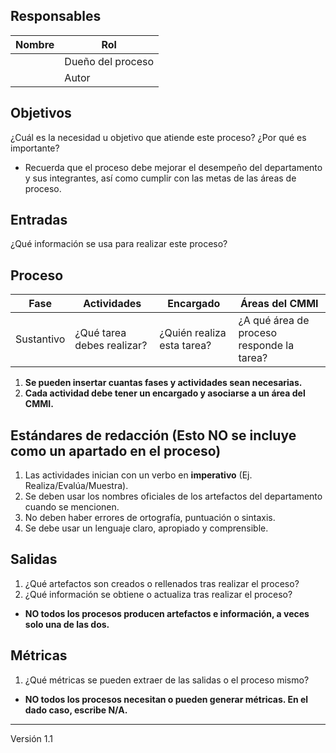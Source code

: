 ## Responsables

| Nombre  | Rol   |
|---------|-------|
|         | Dueño del proceso |
|         | Autor |

## Objetivos
¿Cuál es la necesidad u objetivo que atiende este proceso? ¿Por qué es importante?
* Recuerda que el proceso debe mejorar el desempeño del departamento y sus integrantes, así como cumplir con las metas de las áreas de proceso.

## Entradas
¿Qué información se usa para realizar este proceso?

## Proceso
<table>
  <thead>
    <tr>
      <th>Fase</th>
      <th>Actividades</th>
      <th>Encargado</th>
      <th>Áreas del CMMI</th>
    </tr>
  </thead>
  <tbody>
    <tr>
      <td>Sustantivo</td>
      <td>¿Qué tarea debes realizar?</td>
      <td>¿Quién realiza esta tarea?</td>
      <td>¿A qué área de proceso responde la tarea?</td>
    </tr>
  </tbody>
</table>

1. **Se pueden insertar cuantas fases y actividades sean necesarias.**
2. **Cada actividad debe tener un encargado y asociarse a un área del CMMI.**

## Estándares de redacción (Esto NO se incluye como un apartado en el proceso)
1. Las actividades inician con un verbo en **imperativo** (Ej. Realiza/Evalúa/Muestra).
2. Se deben usar los nombres oficiales de los artefactos del departamento cuando se mencionen.
3. No deben haber errores de ortografía, puntuación o sintaxis.
4. Se debe usar un lenguaje claro, apropiado y comprensible.

## Salidas
1. ¿Qué artefactos son creados o rellenados tras realizar el proceso?
2. ¿Qué información se obtiene o actualiza tras realizar el proceso?
* **NO todos los procesos producen artefactos e información, a veces solo una de las dos.**

## Métricas
1. ¿Qué métricas se pueden extraer de las salidas o el proceso mismo?
* **NO todos los procesos necesitan o pueden generar métricas. En el dado caso, escribe N/A.**

***
Versión 1.1
